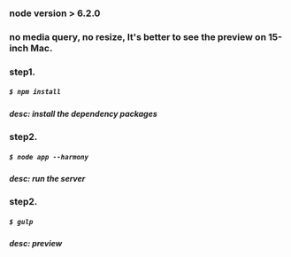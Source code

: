 ### node version > 6.2.0
### no media query, no resize, It's better to see the preview on 15-inch Mac.
### step1.

##### 	 `$ npm install`

##### 	desc: install the dependency packages

### step2.

##### 	 `$ node app --harmony`

##### 	desc: run the server

### step2.

##### 	 `$ gulp`

##### 	desc: preview
